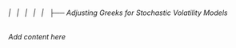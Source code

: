 ###### |   |   |   |   |   ├── Adjusting Greeks for Stochastic Volatility Models

*Add content here*